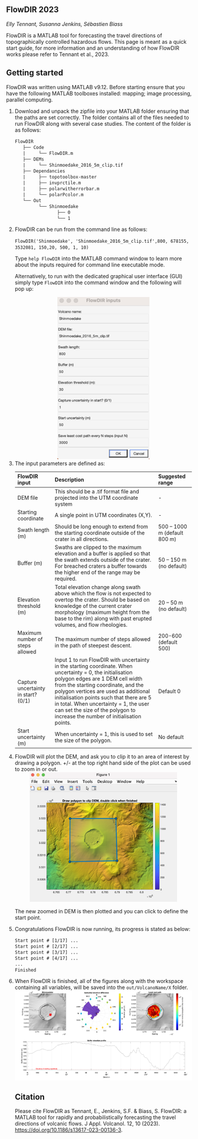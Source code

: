 ## FlowDIR 2023
*Elly Tennant, Susanna Jenkins, Sébastien Biass*

FlowDIR is a MATLAB tool for forecasting the travel directions of topographically controlled hazardous flows. This page is meant as a quick start guide, for more information and an understanding of how FlowDIR works please refer to Tennant et al., 2023. 
## Getting started


FlowDIR was written using MATLAB v9.12. Before starting ensure that you have the following MATLAB toolboxes installed: mapping; image processing, parallel computing.

<ol> 

<li> Download and unpack the zipfile into your MATLAB folder ensuring that the paths are set correctly. The folder contains all of the files needed to run FlowDIR along with several case studies. The content of the folder is as follows: 

```
FlowDIR
   ├── Code
   |	 └── FlowDIR.m
   ├── DEMs
   |	 └── Shinmoedake_2016_5m_clip.tif
   ├── Dependancies
   |	 ├── topotoolbox-master
   |	 ├── invprctile.m
   |	 ├── polarwitherrorbar.m
   |	 └── polarPcolor.m
   └── Out
         └── Shinmoedake
         		├── 0
         		└── 1
```


<li> FlowDIR can be run from the command line as follows:

`FlowDIR('Shinmoedake', 'Shinmoedake_2016_5m_clip.tif',800, 678155, 3532081, 150,20, 500, 1, 10)`

Type <code>help FlowDIR</code> into the MATLAB command window to learn more about the inputs required for command line executable mode. 

Alternatively, to run with the dedicated graphical user interface (GUI) simply type  <code>FlowDIR</code> into the command window and the following will pop up:
<br/>


<center><img src="https://github.com/EllyTennant/FlowDir/blob/main/images/GUI.png" width="250"></center>

<li> The input parameters are defined as:

|  FlowDIR input    | Description | Suggested range|
| ----------- | ----------- | ----------- |
| DEM file      | This should be a .tif format file and projected into the UTM coordinate system       |-|
| Starting coordinate	| A single point in UTM coordinates (X,Y).|-|
| Swath length  (m) | Should be long enough to extend from the starting coordinate outside of the crater in all directions. | 500 – 1000 m (default 800 m)|
| Buffer (m)     | Swaths are clipped to the maximum elevation and a buffer is applied so that the swath extends outside of the crater. For breached craters a buffer towards the higher end of the range may be required.      | 50 – 150 m (no default)|
|   Elevation threshold (m)  | Total elevation change along swath above which the flow is not expected to overtop the crater. Should be based on knowledge of the current crater morphology (maximum height from the base to the rim) along with past erupted volumes, and flow rheologies.   | 20 – 50 m (no default)|
| Maximum number of steps allowed   | The maximum number of steps allowed in the path of steepest descent.  | 200-600 (default 500)|
|  Capture uncertainty in start? (0/1)   | Input 1 to run FlowDIR with uncertainty in the starting coordinate. When uncertainty = 0, the initialisation polygon edges are 1 DEM cell width from the starting coordinate, and the polygon vertices are used as additional initialisation points such that there are 5 in total. When uncertainty = 1, the user can set the size of the polygon to increase the number of initialisation points. | Default 0|
|  Start uncertainty (m)  | When uncertainty = 1, this is used to set the size of the polygon. | No default|



<li>FlowDIR will plot the DEM, and ask you to clip it to an area of interest by drawing a polygon. +/- at the top right hand side of the plot can be used to zoom in or out.
<br/>


<center><img src="https://github.com/EllyTennant/FlowDir/blob/main/images/clip_dem.png" width="400"></center>

The new zoomed in DEM is then plotted and you can click to define the start point.

<li> Congratulations FlowDIR is now running, its progress is stated as below:

```Running FlowDir, please wait...
Start point # [1/17] ...
Start point # [2/17] ...
Start point # [3/17] ...
Start point # [4/17] ...
...
Finished
```

<li> When FlowDIR is finished, all of the figures along with the workspace containing all variables, will be saved into the <code>out/VolcanoName/X</code> folder.

<br/>
<img src="https://github.com/EllyTennant/FlowDir/blob/main/images/Shinmoedake_example.png" width="800">

## Citation
Please cite FlowDIR as Tennant, E., Jenkins, S.F. & Biass, S. FlowDIR: a MATLAB tool for rapidly and probabilistically forecasting the travel directions of volcanic flows. J Appl. Volcanol. 12, 10 (2023). https://doi.org/10.1186/s13617-023-00136-3.

